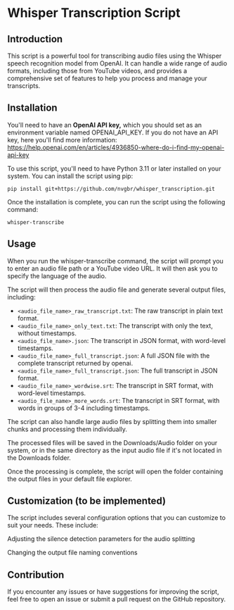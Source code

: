 # Whisper Transcription Script

## Introduction

This script is a powerful tool for transcribing audio files using the Whisper speech recognition model from OpenAI. It
can handle a wide range of audio formats, including those from YouTube videos, and provides a comprehensive set of
features to help you process and manage your transcripts.

## Installation

You'll need to have an **OpenAI API key,** which you should set as an environment variable named OPENAI_API_KEY.
If you do not have an API key, here you'll find more information: https://help.openai.com/en/articles/4936850-where-do-i-find-my-openai-api-key

To use this script, you'll need to have Python 3.11 or later installed on your system. You can install the script using
pip:

```shell
pip install git+https://github.com/nvgbr/whisper_transcription.git
```
Once the installation is complete, you can run the script using the following command:

```shell
whisper-transcribe
```
## Usage

When you run the whisper-transcribe command, the script will prompt you to enter an audio file path or a YouTube video
URL. It will then ask you to specify the language of the audio.

The script will then process the audio file and generate several output files, including:

- `<audio_file_name>_raw_transcript.txt`: The raw transcript in plain text format.
- `<audio_file_name>_only_text.txt`: The transcript with only the text, without timestamps.
- `<audio_file_name>.json`: The transcript in JSON format, with word-level timestamps.
- `<audio_file_name>_full_transcript.json`: A full JSON file with the complete transcript returned by openai.
- `<audio_file_name>_full_transcript.json`: The full transcript in JSON format.
- `<audio_file_name>_wordwise.srt`: The transcript in SRT format, with word-level timestamps.
- `<audio_file_name>_more_words.srt`: The transcript in SRT format, with words in groups of 3-4 including timestamps.

The script can also handle large audio files by splitting them into smaller chunks and processing them individually.

The processed files will be saved in the Downloads/Audio folder on your system, or in the same directory as the input
audio file if it's not located in the Downloads folder.

Once the processing is complete, the script will open the folder containing the output files in your default file
explorer.

## Customization (to be implemented)

The script includes several configuration options that you can customize to suit your needs. These include:

Adjusting the silence detection parameters for the audio splitting

Changing the output file naming conventions


## Contribution

If you encounter any issues or have suggestions for improving the script, feel free to open an issue or submit a pull
request on the GitHub repository.
